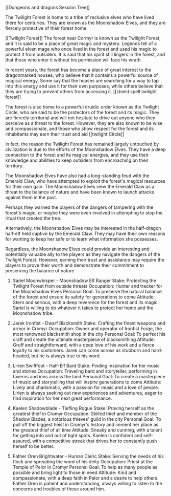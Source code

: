 
[[Dungeons and dragons Session Tree]]

The Twilight Forest is home to a tribe of reclusive elves who have lived there for centuries. They are known as the Moonshadow Elves, and they are fiercely protective of their forest home.

[[Twilight Forest]]
The forest near Cormyr is known as the Twilight Forest, and it is said to be a place of great magic and mystery. Legends tell of a powerful elven mage who once lived in the forest and used his magic to protect it from outsiders. It is said that his spirit still lingers in the forest, and that those who enter it without his permission will face his wrath.

In recent years, the forest has become a place of great interest to the dragonmarked houses, who believe that it contains a powerful source of magical energy. Some say that the houses are searching for a way to tap into this energy and use it for their own purposes, while others believe that they are trying to prevent others from accessing it.
[[shield spell twilight forest]]

The forest is also home to a powerful druidic order known as the Twilight Circle, who are said to be the protectors of the forest and its magic. They are fiercely territorial and will not hesitate to drive out anyone who they perceive as a threat to the forest. However, they are also known to be wise and compassionate, and those who show respect for the forest and its inhabitants may earn their trust and aid
[[twilight Circle]]

In fact, the reason the Twilight Forest has remained largely untouched by civilization is due to the efforts of the Moonshadow Elves. They have a deep connection to the forest and its magical energies, and they use their knowledge and abilities to keep outsiders from encroaching on their territory.

The Moonshadow Elves have also had a long-standing feud with the Emerald Claw, who have attempted to exploit the forest's magical resources for their own gain. The Moonshadow Elves view the Emerald Claw as a threat to the balance of nature and have been known to launch attacks against them in the past.

Perhaps they warned the players of the dangers of tampering with the forest's magic, or maybe they were even involved in attempting to stop the ritual that created the tree.

Alternatively, the Moonshadow Elves may be interested in the half-dragon half-elf held captive by the Emerald Claw. They may have their own reasons for wanting to keep her safe or to learn what information she possesses.

Regardless, the Moonshadow Elves could provide an interesting and potentially valuable ally to the players as they navigate the dangers of the Twilight Forest. However, earning their trust and assistance may require the players to prove their worth and demonstrate their commitment to preserving the balance of nature


1.  Sariel Moonwhisper - Moonshadow Elf Ranger Stake: Protecting the Twilight Forest from outside threats Occupation: Hunter and tracker for the Moonshadow Elves Personal Goal: To preserve the natural balance of the forest and ensure its safety for generations to come Attitude: Stern and serious, with a deep reverence for the forest and its magic. Sariel is willing to do whatever it takes to protect her home and the Moonshadow tribe.
    
2.  Jarek Ironfist - Dwarf Blacksmith Stake: Crafting the finest weapons and armor in Cromyr Occupation: Owner and operator of Ironfist Forge, the most renowned blacksmith shop in the city Personal Goal: To perfect his craft and create the ultimate masterpiece of blacksmithing Attitude: Gruff and straightforward, with a deep love of his work and a fierce loyalty to his customers. Jarek can come across as stubborn and hard-headed, but he is always true to his word.
    
3.  Lirien Swiftfoot - Half-Elf Bard Stake: Finding inspiration for her music and stories Occupation: Traveling bard and storyteller, performing in taverns and inns across the land Personal Goal: To create a masterpiece of music and storytelling that will inspire generations to come Attitude: Lively and charismatic, with a passion for music and a love of people. Lirien is always seeking out new experiences and adventures, eager to find inspiration for her next great performance.
    
4.  Kaelen Shadowblade - Tiefling Rogue Stake: Proving herself as the greatest thief in Cromyr Occupation: Skilled thief and member of the Shadow Blades, a notorious thieves' guild in the city Personal Goal: To pull off the biggest heist in Cromyr's history and cement her place as the greatest thief of all time Attitude: Sneaky and cunning, with a talent for getting into and out of tight spots. Kaelen is confident and self-assured, with a competitive streak that drives her to constantly push herself to be better.
    
5.  Father Oren Brightwater - Human Cleric Stake: Serving the needs of his flock and spreading the word of his deity Occupation: Priest at the Temple of Pelor in Cromyr Personal Goal: To help as many people as possible and bring light to those in need Attitude: Kind and compassionate, with a deep faith in Pelor and a desire to help others. Father Oren is patient and understanding, always willing to listen to the concerns and troubles of those around him.